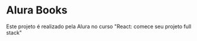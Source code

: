 # Alura Books

Este projeto é realizado pela Alura no curso "React: comece seu projeto full stack"


